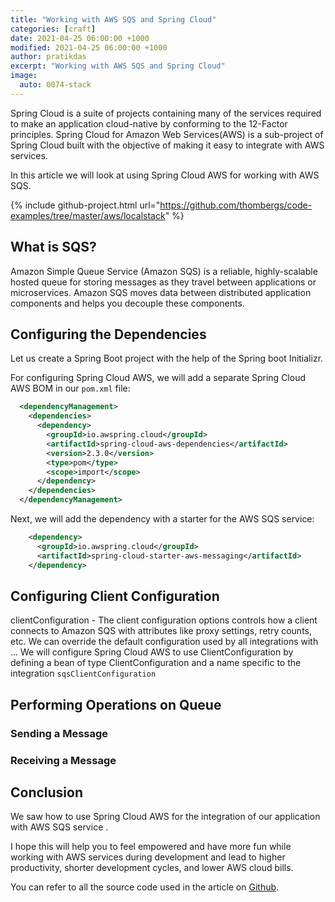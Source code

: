 ```yaml
---
title: "Working with AWS SQS and Spring Cloud"
categories: [craft]
date: 2021-04-25 06:00:00 +1000
modified: 2021-04-25 06:00:00 +1000
author: pratikdas
excerpt: "Working with AWS SQS and Spring Cloud"
image:
  auto: 0074-stack
---
```

Spring Cloud is a suite of projects containing many of the services required to make an application cloud-native by conforming to the 12-Factor principles. Spring Cloud for Amazon Web Services(AWS) is a sub-project of Spring Cloud built with the objective of making it easy to integrate with AWS services.

In this article we will look at using Spring Cloud AWS for working with AWS SQS.

{% include github-project.html url="https://github.com/thombergs/code-examples/tree/master/aws/localstack" %}

## What is SQS?
Amazon Simple Queue Service (Amazon SQS) is a reliable, highly-scalable hosted queue for storing messages as they travel between applications or microservices. Amazon SQS moves data between distributed application components and helps you decouple these components.



## Configuring the Dependencies

Let us create a Spring Boot project with the help of the Spring boot Initializr.

For configuring Spring Cloud AWS, we will add a separate Spring Cloud AWS BOM in our `pom.xml` file:

```xml
  <dependencyManagement>
    <dependencies>
      <dependency>
        <groupId>io.awspring.cloud</groupId>
        <artifactId>spring-cloud-aws-dependencies</artifactId>
        <version>2.3.0</version>
        <type>pom</type>
        <scope>import</scope>
      </dependency>
    </dependencies>
  </dependencyManagement>
```

Next, we will add the dependency with a starter for the AWS SQS service:

```xml
    <dependency>
      <groupId>io.awspring.cloud</groupId>
      <artifactId>spring-cloud-starter-aws-messaging</artifactId>
    </dependency>

```

## Configuring Client Configuration
clientConfiguration - The client configuration options controls how a client connects to Amazon SQS with attributes like proxy settings, retry counts, etc. We can override the default configuration used by all integrations with ...
We will configure Spring Cloud AWS to use ClientConfiguration by defining a bean of type ClientConfiguration and a name specific to the integration `sqsClientConfiguration`
## Performing Operations on Queue 

### Sending a Message

### Receiving a Message


## Conclusion

We saw how to use Spring Cloud AWS for the integration of our application with AWS SQS service . 

I hope this will help you to feel empowered and have more fun while working with AWS services during development and lead to higher productivity, shorter development cycles, and lower AWS cloud bills.

You can refer to all the source code used in the article on [Github](https://github.com/thombergs/code-examples/tree/master/aws/localstack).